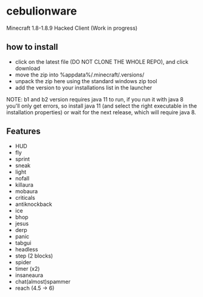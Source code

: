 # cebulionware
Minecraft 1.8-1.8.9 Hacked Client
(Work in progress)

## how to install
* click on the latest file (DO NOT CLONE THE WHOLE REPO), and click download
* move the zip into %appdata%/.minecraft/.versions/
* unpack the zip here using the standard windows zip tool
* add the version to your installations list in the launcher

NOTE: b1 and b2 version requires java 11 to run, if you run it with java 8 you'll only get errors, so install java 11 (and select the right executable in the installation properties) or wait for the next release, which will require java 8.

## Features
* HUD
* fly
* sprint
* sneak
* light
* nofall
* killaura
* mobaura
* criticals
* antiknockback
* ice
* bhop
* jesus
* derp
* panic
* tabgui
* headless
* step (2 blocks)
* spider
* timer (x2)
* insaneaura
* chat(almost)spammer
* reach (4.5 -> 6)

